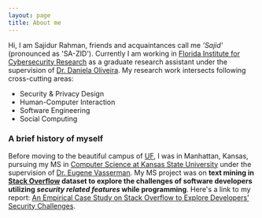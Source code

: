 ```yaml
---
layout: page
title: About me
---
```


Hi, I am Sajidur Rahman, friends and acquaintances call me _'Sajid'_ (pronounced as 'SA-ZID'). Currently I am working in 
[Florida Institute for Cybersecurity Research](http://fics.institute.ufl.edu/) as a graduate research assistant 
under the supervision of [Dr. Daniela Oliveira](http://www.daniela.ece.ufl.edu/Home.html).
My research work intersects following cross-cutting areas: 

- Security & Privacy Design
- Human-Computer Interaction
- Software Engineering
- Social Computing


### A brief history of myself

Before moving to the beautiful campus of [UF](http://virtualtour.ufl.edu/), I was in Manhattan, Kansas, pursuing my MS in [Computer Science at Kansas State University](https://www.cs.ksu.edu/) under the supervision of [Dr. Eugene Vasserman](https://people.cs.ksu.edu/~eyv/). 
My MS project was on **text mining in [Stack Overflow](https://stackoverflow.com/) dataset to explore the challenges of software developers utilizing _security 
related features_ while programming**. Here's a link to my report: [An Empirical Case Study on Stack Overflow to Explore Developers’ Security Challenges](http://krex.k-state.edu/dspace/handle/2097/34563).
